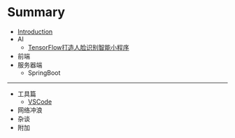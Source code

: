 # Summary

* [Introduction](README.md)
* AI
    * [TensorFlow打造人脸识别智能小程序](AI/TensorFlow打造人脸识别智能小程序.md)
* 前端
* 服务器端
    * SpringBoot

-----
* 工具篇
    * [VSCode](工具/VSCode.md)
* 网络冲浪
* 杂谈
* 附加

